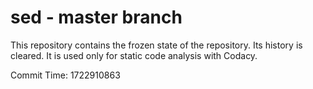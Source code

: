 # sed - master branch

This repository contains the frozen state of the repository.
Its history is cleared. It is used only for static code
analysis with Codacy.

Commit Time: 1722910863